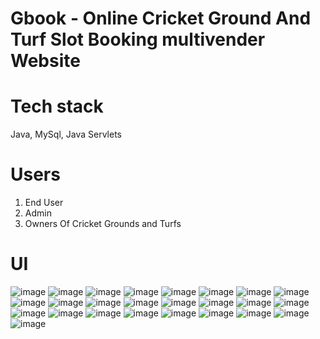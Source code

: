 # Gbook - Online Cricket Ground And Turf Slot Booking multivender Website

# Tech stack
Java, MySql, Java Servlets

# Users
1. End User
2. Admin
3. Owners Of Cricket Grounds and Turfs

# UI 

![image](https://github.com/smitjogani/Ground-Booking/assets/100015904/1fe5be6a-a838-4ca9-ad94-9d27aaa2d7ea)
![image](https://github.com/smitjogani/Ground-Booking/assets/100015904/3c2f0145-17a5-4bf4-921e-295cff575b27)
![image](https://github.com/smitjogani/Ground-Booking/assets/100015904/a37c9bc3-5f8a-4d9f-baa3-34485c797238)
![image](https://github.com/smitjogani/Ground-Booking/assets/100015904/8358da0c-0c64-425d-b488-69fbea0d0828)
![image](https://github.com/smitjogani/Ground-Booking/assets/100015904/63623f6e-2927-4139-8331-66737e1eac1a)
![image](https://github.com/smitjogani/Ground-Booking/assets/100015904/c23c5de4-6e7a-419b-8fc6-147053773909)
![image](https://github.com/smitjogani/Ground-Booking/assets/100015904/9ee24313-6fb3-4a8e-9840-c81f0a54210c)
![image](https://github.com/smitjogani/Ground-Booking/assets/100015904/9c5e9f7d-72d7-45f1-9b45-1165a041c870)
![image](https://github.com/smitjogani/Ground-Booking/assets/100015904/bcb81a35-80b4-43cd-b94d-74ef8a48c9ea)
![image](https://github.com/smitjogani/Ground-Booking/assets/100015904/026c9f13-3d04-4ca0-9996-c9eb7c21b5e5)
![image](https://github.com/smitjogani/Ground-Booking/assets/100015904/f0b31410-0445-41f7-a4bc-b6b9d23731eb)
![image](https://github.com/smitjogani/Ground-Booking/assets/100015904/c544f106-6882-4639-8403-e00a3475e134)
![image](https://github.com/smitjogani/Ground-Booking/assets/100015904/02f2dd1f-7948-4a33-8b0d-3c2a137e1753)
![image](https://github.com/smitjogani/Ground-Booking/assets/100015904/347a93a5-f1ce-447b-879b-5e61d5849110)
![image](https://github.com/smitjogani/Ground-Booking/assets/100015904/28c35caf-8be2-4a87-a120-5989fba26a1c)
![image](https://github.com/smitjogani/Ground-Booking/assets/100015904/02ad0606-9ebe-4e32-8a85-5bd77f5e56e7)
![image](https://github.com/smitjogani/Ground-Booking/assets/100015904/e506a1ae-873c-4302-ad62-6474bbf3e5f3)
![image](https://github.com/smitjogani/Ground-Booking/assets/100015904/ec7eaee7-a1d7-4db3-a45a-0a8f2ec9205c)
![image](https://github.com/smitjogani/Ground-Booking/assets/100015904/617ef02f-95cb-4ba2-8e6d-572f40fa0bbd)
![image](https://github.com/smitjogani/Ground-Booking/assets/100015904/a484e5f3-1fb3-4125-89dd-13534d5ede80)
![image](https://github.com/smitjogani/Ground-Booking/assets/100015904/3894ecb9-4d53-4239-9b42-1879a303c19b)
![image](https://github.com/smitjogani/Ground-Booking/assets/100015904/a718f6de-06c2-462f-bba5-e4d0eebde050)
![image](https://github.com/smitjogani/Ground-Booking/assets/100015904/b3e3bfe9-6381-4b62-a1f4-377f1cd61a0b)
![image](https://github.com/smitjogani/Ground-Booking/assets/100015904/2e46dab7-90cc-4061-9727-19fe3931ae64)
![image](https://github.com/smitjogani/Ground-Booking/assets/100015904/ad8fe770-2f7f-4ea1-a200-056843e8ef55)
